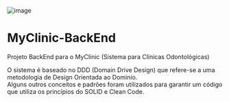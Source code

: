 ![image](https://user-images.githubusercontent.com/30643035/65826656-1db5da00-e257-11e9-84d2-0de444f78886.png)

# MyClinic-BackEnd

Projeto BackEnd para o MyClinic (Sistema para Clínicas Odontológicas)

O sistema é baseado no DDD (Domain Drive Design) que refere-se a uma metodologia de Design Orientada ao Domínio.  
Alguns outros conceitos e padrões foram utilizados para garantir um código que utiliza os princípios do SOLID e Clean Code.
   
 
